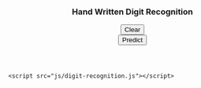 <!DOCTYPE html>
<html>
<head>
	<meta charset='utf-8'>
	<meta http-equiv='X-UA-Compatible' content='IE=edge'>
	<meta name='viewport' content='width=device-width, initial-scale=1'>
	<title>Hand Written Digit Recognition</title>
	<script src="https://code.jquery.com/jquery-3.3.1.min.js"></script>
	<script src="js/chart.min.js"></script>
	<script src="https://cdn.jsdelivr.net/npm/@tensorflow/tfjs@latest"></script>
    <link rel="stylesheet" href="https://stackpath.bootstrapcdn.com/bootstrap/4.3.1/css/bootstrap.min.css" >    
	<link rel="stylesheet" type="text/css" href="style/digit.css">
</head>
<body>
	<header>
		<div class="container mt-1">
			<div class="digit-demo-container">
				<h3>Hand Written Digit Recognition</h3>
					<div class="flex-two">
						<div id="canvas_box_wrapper" class="canvas-box-wrapper">
							<div id="canvas_box" class="canvas-box"></div>
							<div class="col-12">
								<button id="clear-button" class="btn btn-dark">Clear</button>
							</div>
							<div class="col-12">
								<button id="predict-button" class="btn btn-dark">Predict</button>
							</div>
						</div>
						<div class="col-6">
							<div id="result_box" class="col-12 col-md-7">
								<canvas id="chart_box" width="110" height="180"></canvas>
							</div>
							<div class="col-12 d-block mt-2 mt-md-0 text-md-left prediction-text"></div>
						</div>
					</div>
			</div>
		</div>
	</header>   

	<script src="js/digit-recognition.js"></script>
</body>
</html>
